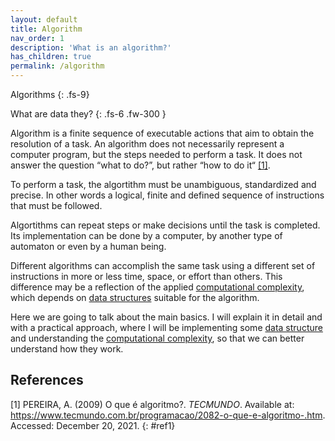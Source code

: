 ```yaml
---
layout: default
title: Algorithm 
nav_order: 1
description: 'What is an algorithm?'
has_children: true
permalink: /algorithm 
---
```


Algorithms
{: .fs-9}

What are data they?
{: .fs-6 .fw-300  }

Algorithm is a finite sequence of executable actions that aim to obtain the resolution of a task. An algorithm does not necessarily represent a computer program, but the steps needed to perform a task. It does not answer the question “what to do?”, but rather “how to do it“ [[1]](#ref1).

To perform a task, the algortithm must be unambiguous, standardized and precise. In other words a logical, finite and defined sequence of instructions that must be followed.

Algortithms can repeat steps or make decisions until the task is completed. Its implementation can be done by a computer, by another type of automaton or even by a human being.

Different algorithms can accomplish the same task using a different set of instructions in more or less time, space, or effort than others. This difference may be a reflection of the applied [computational complexity]({{site.baseurl}}/algorithm/computational_complexity), which depends on [data structures]({{site.baseurl}}/data_structure) suitable for the algorithm.

Here we are going to talk about the main basics. I will explain it in detail and with a practical approach, where I will be implementing some [data structure]({{site.baseurl}}/data_structure) and understanding the [computational complexity]({{site.baseurl}}/algorithm/computational_complexity), so that we can better understand how they work.

## References

[1] PEREIRA, A. (2009) O que é algoritmo?. *TECMUNDO*. Available at: <https://www.tecmundo.com.br/programacao/2082-o-que-e-algoritmo-.htm>. Accessed: December 20, 2021.
{: #ref1}